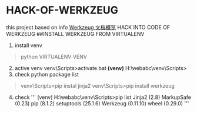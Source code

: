 # HACK-OF-WERKZEUG
this project based on info [Werkzeug 文档概览]('http://werkzeug-docs-cn.readthedocs.io/zh_CN/latest/')
HACK INTO CODE OF WERKZEUG
##INSTALL WERKZEUG FROM VIRTUALENV
1. install venv
>python
VIRTUALENV VENV 
2. active venv
venv\Scripts>activate.bat
**(venv)** H:\webabc\venv\Scripts>
3. check python package list
>venv\Scripts>pip instal jinja2
venv\Scripts>pip install werkzeug
4. check 
'''
(venv) H:\webabc\venv\Scripts>pip list
Jinja2 (2.8)
MarkupSafe (0.23)
pip (8.1.2)
setuptools (25.1.6)
Werkzeug (0.11.10)
wheel (0.29.0)
'''




